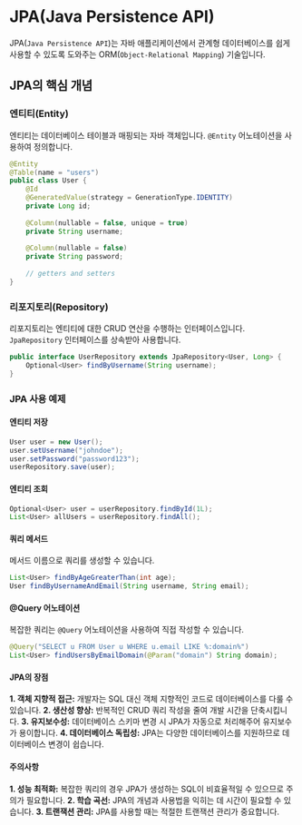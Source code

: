 # JPA(Java Persistence API)

JPA(`Java Persistence API`)는 자바 애플리케이션에서 관계형 데이터베이스를 쉽게 사용할 수 있도록 도와주는 ORM(`Object-Relational Mapping`) 기술입니다.

## JPA의 핵심 개념

### 엔티티(Entity)

엔티티는 데이터베이스 테이블과 매핑되는 자바 객체입니다.
`@Entity` 어노테이션을 사용하여 정의합니다.

```java
@Entity
@Table(name = "users")
public class User {
    @Id
    @GeneratedValue(strategy = GenerationType.IDENTITY)
    private Long id;
    
    @Column(nullable = false, unique = true)
    private String username;
    
    @Column(nullable = false)
    private String password;
    
    // getters and setters
}
```

### 리포지토리(Repository)

리포지토리는 엔티티에 대한 CRUD 연산을 수행하는 인터페이스입니다. `JpaRepository` 인터페이스를 상속받아 사용합니다.

```java
public interface UserRepository extends JpaRepository<User, Long> {
    Optional<User> findByUsername(String username);
}
```

### JPA 사용 예제

#### 엔티티 저장

```java
User user = new User();
user.setUsername("johndoe");
user.setPassword("password123");
userRepository.save(user);
```

#### 엔티티 조회

```java
Optional<User> user = userRepository.findById(1L);
List<User> allUsers = userRepository.findAll();
```

#### 쿼리 메서드

메서드 이름으로 쿼리를 생성할 수 있습니다.

```java
List<User> findByAgeGreaterThan(int age);
User findByUsernameAndEmail(String username, String email);
```

#### @Query 어노테이션

복잡한 쿼리는 `@Query` 어노테이션을 사용하여 직접 작성할 수 있습니다.

```java
@Query("SELECT u FROM User u WHERE u.email LIKE %:domain%")
List<User> findUsersByEmailDomain(@Param("domain") String domain);
```

#### JPA의 장점

**1. 객체 지향적 접근:** 개발자는 SQL 대신 객체 지향적인 코드로 데이터베이스를 다룰 수 있습니다.
**2. 생산성 향상:** 반복적인 CRUD 쿼리 작성을 줄여 개발 시간을 단축시킵니다.
**3. 유지보수성:** 데이터베이스 스키마 변경 시 JPA가 자동으로 처리해주어 유지보수가 용이합니다.
**4. 데이터베이스 독립성:** JPA는 다양한 데이터베이스를 지원하므로 데이터베이스 변경이 쉽습니다.

#### 주의사항

**1. 성능 최적화:** 복잡한 쿼리의 경우 JPA가 생성하는 SQL이 비효율적일 수 있으므로 주의가 필요합니다.
**2. 학습 곡선:** JPA의 개념과 사용법을 익히는 데 시간이 필요할 수 있습니다.
**3. 트랜잭션 관리:** JPA를 사용할 때는 적절한 트랜잭션 관리가 중요합니다.
